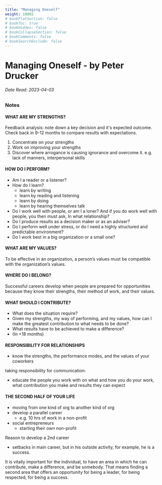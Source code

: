 ```yaml
---
title: "Managing Oneself"
weight: 10002
# bookFlatSection: false
# bookToc: true
# bookHidden: false
# bookCollapseSection: false
# bookComments: false
# bookSearchExclude: false
---
```


# Managing Oneself - by Peter Drucker

###### Date Read: 2023-04-03

### Notes

#### WHAT ARE MY STRENGTHS?

Feedback analysis: note down a key decision and it's expected outcome. Check back in 9-12 months to compare results with expectations.

1. Concentrate on your strengths
2. Work on improving your strengths
3. Discover where arrogance is causing ignorance and overcome it. e.g. lack of manners, interpersonal skills

#### HOW DO I PERFORM?

- Am I a reader or a listener?
- How do I learn?
  - learn by writing
  - learn by reading and listening
  - learn by doing
  - learn by hearing themselves talk
- Do I work well with people, or am I a loner? And if you do work well with people, you then must ask, In what relationship?
- Do I produce results as a decision maker or as an adviser? 
- Do I perform well under stress, or do I need a highly structured and predictable environment?
- Do I work best in a big organization or a small one?

#### WHAT ARE MY VALUES?

To be effective in an organization, a person’s values must be compatible with the organization’s values.

#### WHERE DO I BELONG?

Successful careers develop when people are prepared for opportunities because they know their strengths, their method of work, and their values.

#### WHAT SHOULD I CONTRIBUTE?

- What does the situation require?
- Given my strengths, my way of performing, and my values, how can I make the greatest contribution to what needs to be done?
- What results have to be achieved to make a difference?
- (In <18 months)

#### RESPONSIBILITY FOR RELATIONSHIPS

- know the strengths, the performance modes, and the values of your coworkers

taking responsibility for communication:

- educate the people you work with on what and how you do your work, what contribution you make and results they can expect

#### THE SECOND HALF OF YOUR LIFE

- moving from one kind of org to another kind of org
- develop a parallel career 
  - e.g. 10 hrs of work in a non-profit
- social entrepreneurs 
  - starting their own non-profit

Reason to develop a 2nd career
- setbacks in main career, but in his outside activity, for example, he is a success.

It is vitally important for the individual, to have an area in which he can contribute, make a difference, and be somebody. That means finding a second area that offers an opportunity for being a leader, for being respected, for being a success.
